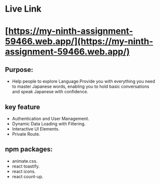 # Live Link
# [https://my-ninth-assignment-59466.web.app/](https://my-ninth-assignment-59466.web.app/)



## Purpose:

- Help people to explore Language.Provide you with everything you need to master Japanese words, enabling you to hold basic conversations and speak Japanese with confidence.



## key feature
- Authentication and User Management.
- Dynamic Data Loading with Filtering.
- Interactive UI Elements.
- Private Route.

##  npm packages:

- animate.css.
- react toastify.
- react icons.
- react count-up.



